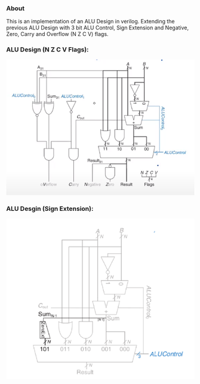 ### About
This is an implementation of an ALU Design in verilog.
Extending the previous ALU Design with 3 bit ALU Control, Sign Extension and 
Negative, Zero, Carry and Overflow (N Z C V) flags.

### ALU Design (N Z C V Flags):
![](./alu_design_2.png)

### ALU Desgin (Sign Extension):
![](./alu_design_2_2.png)
